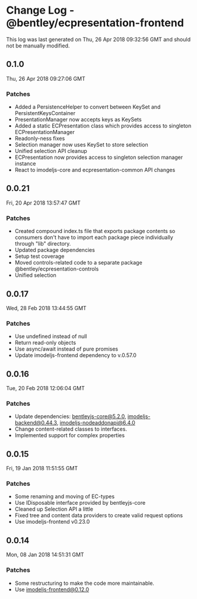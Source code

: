 # Change Log - @bentley/ecpresentation-frontend

This log was last generated on Thu, 26 Apr 2018 09:32:56 GMT and should not be manually modified.

## 0.1.0
Thu, 26 Apr 2018 09:27:06 GMT

### Patches

- Added a PersistenceHelper to convert between KeySet and PersistentKeysContainer
- PresentationManager now accepts keys as KeySets
- Added a static ECPresentation class which provides access to singleton ECPresentationManager
- Readonly-ness fixes
- Selection manager now uses KeySet to store selection
- Unified selection API cleanup
- ECPresentation now provides access to singleton selection manager instance
- React to imodeljs-core and ecpresentation-common API changes

## 0.0.21
Fri, 20 Apr 2018 13:57:47 GMT

### Patches

- Created compound index.ts file that exports package contents so consumers don't have to import each package piece individually through "lib" directory.
- Updated package dependencies
- Setup test coverage
- Moved controls-related code to a separate package @bentley/ecpresentation-controls
- Unified selection

## 0.0.17
Wed, 28 Feb 2018 13:44:55 GMT

### Patches

- Use undefined instead of null
- Return read-only objects
- Use async/await instead of pure promises
- Update imodeljs-frontend dependency to v.0.57.0

## 0.0.16
Tue, 20 Feb 2018 12:06:04 GMT

### Patches

- Update dependencies: bentleyjs-core@5.2.0, imodeljs-backend@0.44.3, imodeljs-nodeaddonapi@6.4.0
- Change content-related classes to interfaces.
- Implemented support for complex properties

## 0.0.15
Fri, 19 Jan 2018 11:51:55 GMT

### Patches

- Some renaming and moving of EC-types
- Use IDisposable interface provided by bentleyjs-core
- Cleaned up Selection API a little
- Fixed tree and content data providers to create valid request options
- Use imodeljs-frontend v0.23.0

## 0.0.14
Mon, 08 Jan 2018 14:51:31 GMT

### Patches

- Some restructuring to make the code more maintainable.
- Use imodeljs-frontend@0.12.0

